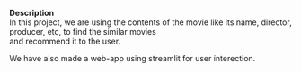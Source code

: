 **Description**<br>
In this project, we are using the contents of the movie like its name, director, producer, etc, to find the similar movies<br>
and recommend it to the user.<br>

We have also made a web-app using streamlit for user interection.
